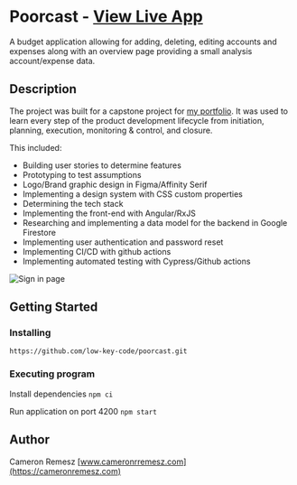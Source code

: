 # Poorcast - [View Live App](https://poorcast.netlify.app/signin)

A budget application allowing for adding, deleting, editing accounts and expenses along with an overview page providing a small analysis account/expense data.

## Description

The project was built for a capstone project for [my portfolio](https://www.cameronremesz.com/). It was used to learn every step of the product development lifecycle from  initiation, planning, execution, monitoring & control, and closure.
 
This included:
- Building user stories to determine features
- Prototyping to test assumptions
- Logo/Brand graphic design in Figma/Affinity Serif
- Implementing a design system with CSS custom properties
- Determining the tech stack
- Implementing the front-end with Angular/RxJS
- Researching and implementing a data model for the backend in Google Firestore
- Implementing user authentication and password reset
- Implementing CI/CD with github actions
- Implementing automated testing with Cypress/Github actions

![Sign in page](/src/assets/sign-in.png)

## Getting Started

### Installing

`https://github.com/low-key-code/poorcast.git`

### Executing program

Install dependencies
`npm ci`

Run application on port 4200
`npm start`

## Author

Cameron Remesz 
[www.cameronrremesz.com](https://cameronremesz.com)

